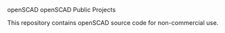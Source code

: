 openSCAD
openSCAD Public Projects

This repository contains openSCAD source code for non-commercial use.